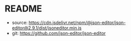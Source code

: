 <!--
SPDX-FileCopyrightText: 2025 Christian Winger <https://github.com/wingechr>

SPDX-License-Identifier: CC0-1.0
-->

# README

- source: https://cdn.jsdelivr.net/npm/@json-editor/json-editor@2.9.1/dist/jsoneditor.min.js
- git: https://github.com/json-editor/json-editor
